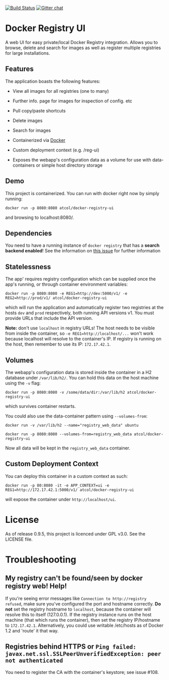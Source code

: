 [![Build Status](https://travis-ci.org/atc-/docker-registry-web.svg?branch=master)](https://travis-ci.org/atc-/docker-registry-web) [![Gitter chat](https://badges.gitter.im/atc-/docker-registry-web.png)](https://gitter.im/atc-/docker-registry-web)

Docker Registry UI
===================

A web UI for easy private/local Docker Registry integration. Allows you to browse, delete and search for images as
well as register multiple registries for large installations.

## Features

The application boasts the following features:

 * View all images for all registries (one to many)
 
 * Further info. page for images for inspection of config. etc
 
 * Pull copy/paste shortcuts

 * Delete images

 * Search for images

 * Containerized via [Docker](https://registry.hub.docker.com/u/atcol/docker-registry-ui/)
 
 * Custom deployment context (e.g. /reg-ui)

 * Exposes the webapp's configuration data as a volume for use with data-containers or simple host directory storage

## Demo

This project is containerized. You can run with docker right now by simply running:

	docker run -p 8080:8080 atcol/docker-registry-ui

and browsing to localhost:8080/.

## Dependencies

You need to have a running instance of `docker registry` that has a **search backend enabled**! See the information on [this issue](https://github.com/atc-/docker-registry-web/issues/65#issuecomment-68060219) for further information

## Statelessness

The app' requires registry configuration which can be supplied once the app's running, or through container environment
variables:

	docker run -p 8080:8080 -e REG1=http://dev:5000/v1/ -e REG2=http://prod/v1/ atcol/docker-registry-ui

which will run the application and automatically register two registries at the hosts `dev` and `prod` respectively,
both running API versions v1. You must provide URLs that include the API version. 

**Note:** don't use `localhost` in registry URLs! The host needs to be visible from inside the container, so `-e REG1=http://localhost/...` won't work because localhost will resolve to the container's IP. If registry is running on the host, then remember to use its IP: `172.17.42.1`.

## Volumes

The webapp's configuration data is stored inside the container in a H2 database under `/var/lib/h2/`. You can hold this data on the host machine using the `-v` flag:

	docker run -p 8080:8080 -v /some/data/dir:/var/lib/h2 atcol/docker-registry-ui

which survives container restarts.

You could also use the data-container pattern using `--volumes-from`:

	docker run -v /var/lib/h2 --name="registry_web_data" ubuntu

	docker run -p 8080:8080 --volumes-from=registry_web_data atcol/docker-registry-ui

Now all data will be kept in the `registry_web_data` container.

## Custom Deployment Context

You can deploy this container in a custom context as such:

`docker run -p 80:8080 -it -e APP_CONTEXT=ui -e REG1=http://172.17.42.1:5000/v1/ atcol/docker-registry-ui`

will expose the container under `http://localhost/ui`.

# License

As of release 0.9.5, this project is licenced under GPL v3.0. See the LICENSE file.

# Troubleshooting

## My registry can't be found/seen by docker registry web! Help!

If you're seeing error messages like `Connection to http://registry refused`, make sure you've configured the port and hostname correctly. **Do not** set the registry hostname to `localhost`, because the container will resolve this to itself (127.0.0.1). If the registry instance runs on the host machine (that which runs the container), then set the registry IP/hostname to `172.17.42.1`. Alternatively, you could use writable /etc/hosts as of Docker 1.2 and 'route' it that way.

## Registries behind HTTPS or `Ping failed: javax.net.ssl.SSLPeerUnverifiedException: peer not authenticated`
You need to register the CA with the container's keystore; see issue #108.
